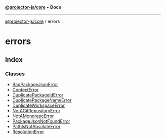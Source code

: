 [**@projector-js/core**](../README.md) • **Docs**

***

[@projector-js/core](../README.md) / errors

# errors

## Index

### Classes

- [BadPackageJsonError](classes/BadPackageJsonError.md)
- [ContextError](classes/ContextError.md)
- [DuplicatePackageIdError](classes/DuplicatePackageIdError.md)
- [DuplicatePackageNameError](classes/DuplicatePackageNameError.md)
- [DuplicateWorkspaceError](classes/DuplicateWorkspaceError.md)
- [NotAGitRepositoryError](classes/NotAGitRepositoryError.md)
- [NotAMonorepoError](classes/NotAMonorepoError.md)
- [PackageJsonNotFoundError](classes/PackageJsonNotFoundError.md)
- [PathIsNotAbsoluteError](classes/PathIsNotAbsoluteError.md)
- [ResolutionError](classes/ResolutionError.md)
